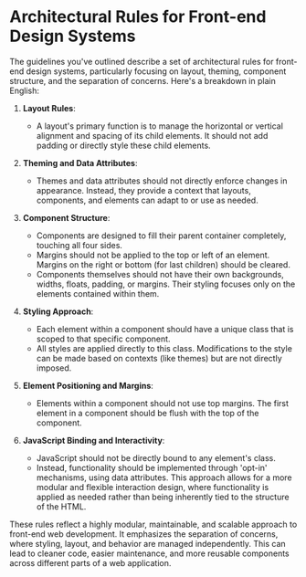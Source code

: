# Architectural Rules for Front-end Design Systems

The guidelines you've outlined describe a set of architectural rules for front-end design systems, particularly focusing on layout, theming, component structure, and the separation of concerns. Here's a breakdown in plain English:

1. **Layout Rules**:

   - A layout's primary function is to manage the horizontal or vertical alignment and spacing of its child elements. It should not add padding or directly style these child elements.

2. **Theming and Data Attributes**:

   - Themes and data attributes should not directly enforce changes in appearance. Instead, they provide a context that layouts, components, and elements can adapt to or use as needed.

3. **Component Structure**:

   - Components are designed to fill their parent container completely, touching all four sides.
   - Margins should not be applied to the top or left of an element. Margins on the right or bottom (for last children) should be cleared.
   - Components themselves should not have their own backgrounds, widths, floats, padding, or margins. Their styling focuses only on the elements contained within them.

4. **Styling Approach**:
   - Each element within a component should have a unique class that is scoped to that specific component.
   - All styles are applied directly to this class. Modifications to the style can be made based on contexts (like themes) but are not directly imposed.
5. **Element Positioning and Margins**:
   - Elements within a component should not use top margins. The first element in a component should be flush with the top of the component.
6. **JavaScript Binding and Interactivity**:
   - JavaScript should not be directly bound to any element's class.
   - Instead, functionality should be implemented through 'opt-in' mechanisms, using data attributes. This approach allows for a more modular and flexible interaction design, where functionality is applied as needed rather than being inherently tied to the structure of the HTML.

These rules reflect a highly modular, maintainable, and scalable approach to front-end web development. It emphasizes the separation of concerns, where styling, layout, and behavior are managed independently. This can lead to cleaner code, easier maintenance, and more reusable components across different parts of a web application.
